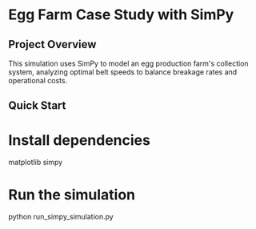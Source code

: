 # Egg Farm Case Study with SimPy

## Project Overview
This simulation uses SimPy to model an egg production farm's collection system, analyzing optimal belt speeds to balance breakage rates and operational costs.


## Quick Start

# Install dependencies
 matplotlib
 simpy

# Run the simulation
python run_simpy_simulation.py